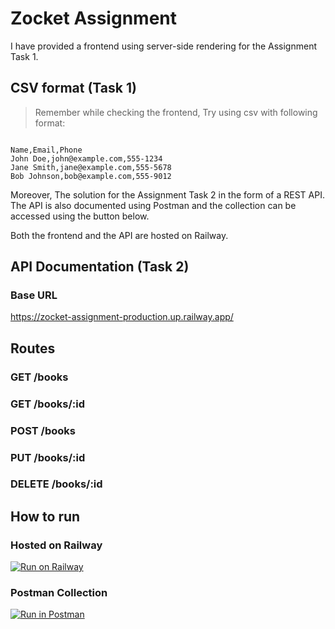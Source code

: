 # Zocket Assignment

I have provided a frontend using server-side rendering for the Assignment Task 1.

## CSV format (Task 1)

> Remember while checking the frontend, Try using csv with following format:

```csv

Name,Email,Phone
John Doe,john@example.com,555-1234
Jane Smith,jane@example.com,555-5678
Bob Johnson,bob@example.com,555-9012

```

Moreover, The solution for the Assignment Task 2 in the form of a REST API. The API is also documented using Postman and the collection can be accessed using the button below.

Both the frontend and the API are hosted on Railway.

## API Documentation (Task 2)

### Base URL

https://zocket-assignment-production.up.railway.app/

## Routes

### GET /books

### GET /books/:id

### POST /books

### PUT /books/:id

### DELETE /books/:id

## How to run

### Hosted on Railway

[![Run on Railway](https://railway.app/button.svg)](https://zocket-assignment-production.up.railway.app/)

### Postman Collection

[![Run in Postman](https://run.pstmn.io/button.svg)](https://elements.getpostman.com/redirect?entityId=15886762-4552b172-3fa7-416e-8d9e-268fea517cab&entityType=collection)
